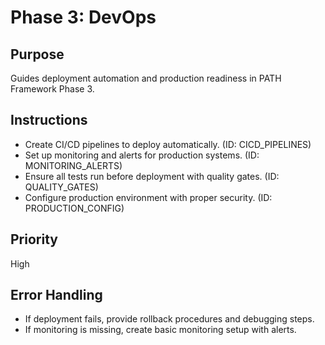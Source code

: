 # Phase 3: DevOps

## Purpose
Guides deployment automation and production readiness in PATH Framework Phase 3.

## Instructions
- Create CI/CD pipelines to deploy automatically. (ID: CICD_PIPELINES)
- Set up monitoring and alerts for production systems. (ID: MONITORING_ALERTS)
- Ensure all tests run before deployment with quality gates. (ID: QUALITY_GATES)
- Configure production environment with proper security. (ID: PRODUCTION_CONFIG)

## Priority
High

## Error Handling
- If deployment fails, provide rollback procedures and debugging steps.
- If monitoring is missing, create basic monitoring setup with alerts.